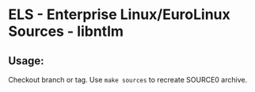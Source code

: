 # ELS - Enterprise Linux/EuroLinux Sources - libntlm
 
## Usage:
  Checkout branch or tag. Use `make sources` to recreate  SOURCE0 archive.
